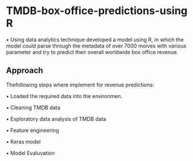 # TMDB-box-office-predictions-using R

• Using data analytics technique developed a model using R, in which the model could parse through the metadata of over 7000 moives with various parameter and try to predict their overall worldwide box office revenue.


## Approach
Thefollowing steps where implement for revenue predictions:

• Loaded the required data into the environmen.

• Cleaning TMDB data

• Exploratory data analysis of TMDB data

• Feature engineering

• Keras model

• Model Evaluvation

